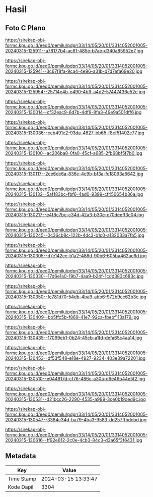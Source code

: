 # Hasil

## Foto C Plano

https://sirekap-obj-formc.kpu.go.id/eed0/pemilu/pdpr/33/14/05/20/01/3314052001005-20240315-125911--a78177b4-ac81-485e-b7ae-d340a85952e7.jpg

https://sirekap-obj-formc.kpu.go.id/eed0/pemilu/pdpr/33/14/05/20/01/3314052001005-20240315-125941--3c67f8fa-9ca4-4e96-a31b-d7d7efa69e20.jpg

https://sirekap-obj-formc.kpu.go.id/eed0/pemilu/pdpr/33/14/05/20/01/3314052001005-20240315-125954--25714e4b-e490-4bff-a4d2-57447436e52e.jpg

https://sirekap-obj-formc.kpu.go.id/eed0/pemilu/pdpr/33/14/05/20/01/3314052001005-20240315-130014--cf32eac9-6d7b-4df9-8fa3-49e9a501dff6.jpg

https://sirekap-obj-formc.kpu.go.id/eed0/pemilu/pdpr/33/14/05/20/01/3314052001005-20240315-130036--ccb491e2-93da-4827-bb65-f8cf51402c77.jpg

https://sirekap-obj-formc.kpu.go.id/eed0/pemilu/pdpr/33/14/05/20/01/3314052001005-20240315-130100--ac206ba8-0fa0-45cf-a685-2fb68bf5f7b0.jpg

https://sirekap-obj-formc.kpu.go.id/eed0/pemilu/pdpr/33/14/05/20/01/3314052001005-20240315-130117--2ce6dc6a-836c-4c9b-bf3a-fc18093a6642.jpg

https://sirekap-obj-formc.kpu.go.id/eed0/pemilu/pdpr/33/14/05/20/01/3314052001005-20240315-130132--5af183bc-fbf6-4ad0-9399-cf450654b36a.jpg

https://sirekap-obj-formc.kpu.go.id/eed0/pemilu/pdpr/33/14/05/20/01/3314052001005-20240315-130217--e4f8c7bc-c34d-42a3-b30e-c70deeff3c04.jpg

https://sirekap-obj-formc.kpu.go.id/eed0/pemilu/pdpr/33/14/05/20/01/3314052001005-20240315-130245--0c36cb8c-122b-4dc3-b1c0-a132033a7fb5.jpg

https://sirekap-obj-formc.kpu.go.id/eed0/pemilu/pdpr/33/14/05/20/01/3314052001005-20240315-130305--d7e142ee-b1a2-486d-90b6-605ba462ac6d.jpg

https://sirekap-obj-formc.kpu.go.id/eed0/pemilu/pdpr/33/14/05/20/01/3314052001005-20240315-130330--17d6e1a0-19b7-4aa9-b24f-1cdd383c683c.jpg

https://sirekap-obj-formc.kpu.go.id/eed0/pemilu/pdpr/33/14/05/20/01/3314052001005-20240315-130350--fe781d70-54db-4ba9-abb6-972b9cc62b3e.jpg

https://sirekap-obj-formc.kpu.go.id/eed0/pemilu/pdpr/33/14/05/20/01/3314052001005-20240315-130409--bb5ffc5b-f869-41e7-92ca-fbebf113a179.jpg

https://sirekap-obj-formc.kpu.go.id/eed0/pemilu/pdpr/33/14/05/20/01/3314052001005-20240315-130435--17099eb1-0b24-45cb-a1fd-defa65c4aa14.jpg

https://sirekap-obj-formc.kpu.go.id/eed0/pemilu/pdpr/33/14/05/20/01/3314052001005-20240315-130453--df53f548-e18e-4927-9234-403e39a72201.jpg

https://sirekap-obj-formc.kpu.go.id/eed0/pemilu/pdpr/33/14/05/20/01/3314052001005-20240315-130510--e044917d-cf76-486c-a30a-d6e46b44e5f2.jpg

https://sirekap-obj-formc.kpu.go.id/eed0/pemilu/pdpr/33/14/05/20/01/3314052001005-20240315-130531--d21bcc26-2290-4535-a999-3ce0b19ded9c.jpg

https://sirekap-obj-formc.kpu.go.id/eed0/pemilu/pdpr/33/14/05/20/01/3314052001005-20240315-130547--3384c34d-ba79-4ba3-9583-dd257ffbdcbd.jpg

https://sirekap-obj-formc.kpu.go.id/eed0/pemilu/pdpr/33/14/05/20/01/3314052001005-20240315-130616--ff92e612-2c0e-4cb3-84c3-d3a65f3f6431.jpg


## Metadata

| Key        | Value               |
| ---------- | ------------------- |
| Time Stamp | 2024-03-15 13:33:47 |
| Kode Dapil | 3304                |



